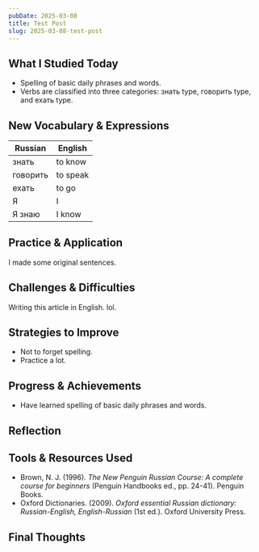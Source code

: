 ```yaml
---
pubDate: 2025-03-08
title: Test Post
slug: 2025-03-08-test-post
---
```


## What I Studied Today
<!-- List key topics or skills you worked on today. -->

- Spelling of basic daily phrases and words.
- Verbs are classified into three categories: знать type, говорить type, and ехать type.

## New Vocabulary & Expressions
<!-- Write down useful words, phrases, or idioms you learned. -->

Russian | English
--- | ---
знать | to know
говорить | to speak
ехать | to go
Я | I
Я знаю | I know

## Practice & Application
<!-- How did you practice what you learned? -->

I made some original sentences.

## Challenges & Difficulties
<!-- What was difficult today? -->

Writing this article in English. lol.

## Strategies to Improve
<!-- What will you do to overcome today’s challenges? -->

- Not to forget spelling.
- Practice a lot.

## Progress & Achievements
<!-- What improvements have you noticed? Celebrate small wins! -->

- Have learned spelling of basic daily phrases and words.

## Reflection
<!-- How do you feel about today’s learning session? -->

## Tools & Resources Used
<!-- List any apps, websites, or books you used today. -->

- Brown, N. J. (1996). <i>The New Penguin Russian Course: A complete course for beginners</i> (Penguin Handbooks ed., pp. 24-41). Penguin Books.
- Oxford Dictionaries. (2009). <i>Oxford essential Russian dictionary: Russian-English, English-Russian</i> (1st ed.). Oxford University Press.

## Final Thoughts
<!-- Write anything else that comes to mind about your language learning journey. -->